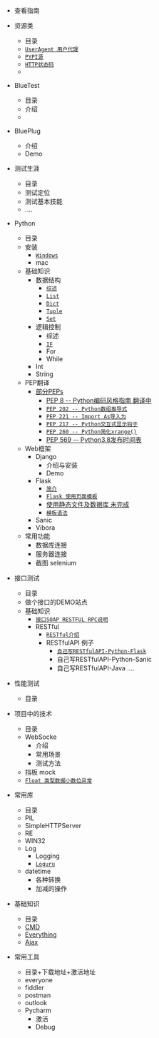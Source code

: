 + 查看指南

+ 资源类
    + 目录
    + [``UserAgent 用户代理``](https://github.com/liufeng3486/Documents/blob/master/HTTP/UserAgent.md)
    + [``PYPI源``](https://github.com/liufeng3486/Documents/blob/master/Python/%E8%B5%84%E6%BA%90/PYPI/PYPI%E6%9B%B4%E6%94%B9%E6%BA%90.md)
    + [``HTTP状态码``](https://github.com/liufeng3486/Documents/blob/master/HTTP/%E7%8A%B6%E6%80%81%E7%A0%81.md)
    +  
+ BlueTest
    + 目录
    + 介绍
    +
+ BluePlug
    + 介绍
    + Demo
+ 测试生涯
    + 目录
    + 测试定位
    + 测试基本技能
    + ....
+ Python
    + 目录
    +  安装 
        + [``Windows``](https://github.com/liufeng3486/Documents/blob/master/Python/python%E5%9F%BA%E7%A1%80/python%E5%AE%89%E8%A3%85.md)
        +  mac
    +  基础知识    
        + 数据结构
            + [``综述``](https://github.com/liufeng3486/Documents/blob/master/Python/python%E5%9F%BA%E7%A1%80/%E6%95%B0%E6%8D%AE%E7%BB%93%E6%9E%84/%E7%BB%BC%E8%BF%B0.md)
            + [``List``](https://github.com/liufeng3486/Documents/blob/master/Python/python%E5%9F%BA%E7%A1%80/%E6%95%B0%E6%8D%AE%E7%BB%93%E6%9E%84/List.md)
            + [``Dict``](https://github.com/liufeng3486/Documents/blob/master/Python/python%E5%9F%BA%E7%A1%80/%E6%95%B0%E6%8D%AE%E7%BB%93%E6%9E%84/Dict.md)
            + [``Tuple``](https://github.com/liufeng3486/Documents/blob/master/Python/python%E5%9F%BA%E7%A1%80/%E6%95%B0%E6%8D%AE%E7%BB%93%E6%9E%84/Tuple.md)
            + [``Set``](https://github.com/liufeng3486/Documents/blob/master/Python/python%E5%9F%BA%E7%A1%80/%E6%95%B0%E6%8D%AE%E7%BB%93%E6%9E%84/Set.md)
        + 逻辑控制
            + 综述
            + [``IF``](https://github.com/liufeng3486/Documents/blob/master/Python/python%E5%9F%BA%E7%A1%80/%E9%80%BB%E8%BE%91%E6%8E%A7%E5%88%B6/IF.md)
            + For
            + While
        + Int
        + String
    + PEP翻译
        + [部分PEPs](https://github.com/liufeng3486/Documents/blob/master/Python/PEPs/%E9%83%A8%E5%88%86PEPs.md)
            + [PEP 8 -- Python编码风格指南  翻译中](https://github.com/liufeng3486/Documents/blob/master/Python/PEPs/P/Python%E7%BC%96%E7%A0%81%E9%A3%8E%E6%A0%BC%E6%8C%87%E5%8D%97.md)
            + [``PEP 202 -- Python数组推导式``](https://github.com/liufeng3486/Documents/blob/master/Python/PEPs/SF/Python%E6%95%B0%E7%BB%84%E6%8E%A8%E5%AF%BC%E5%BC%8F.md)
            + [``PEP 221 -- Import As导入为``](https://github.com/liufeng3486/Documents/blob/master/Python/PEPs/SF/Python%E5%AF%BC%E5%85%A5%E4%B8%BAImport%20As.md)
            + [``PEP 217 -- Python交互式显示钩子``](https://github.com/liufeng3486/Documents/blob/master/Python/PEPs/SF/Python%E4%BA%A4%E4%BA%92%E5%BC%8F%E6%98%BE%E7%A4%BA%E9%92%A9%E5%AD%90.md)
            + [``PEP 260 -- Python简化xrange()``](https://github.com/liufeng3486/Documents/blob/master/Python/PEPs/SF/Python%E7%AE%80%E5%8C%96xrange().md)
            + [PEP 569 -- Python3.8发布时间表](https://github.com/liufeng3486/Documents/blob/master/Python/PEPs/I/Python3.8%E5%8F%91%E5%B8%83%E6%97%B6%E9%97%B4%E8%A1%A8.md)
    +  Web框架
        + Django
            + 介绍与安装
            + Demo
        + Flask
            + [``简介``](https://github.com/liufeng3486/Documents/blob/master/Python/Web%E6%A1%86%E6%9E%B6/Flask/%E7%AE%80%E4%BB%8B.md)
            + [``Flask 使用页面模板``](https://github.com/liufeng3486/Documents/blob/master/Python/Web%E6%A1%86%E6%9E%B6/Flask/Flask%20%E9%A1%B5%E9%9D%A2%E6%A8%A1%E6%9D%BF.md)
            + [使用静态文件及数据库  未完成](https://github.com/liufeng3486/Documents/blob/master/Python/Web%E6%A1%86%E6%9E%B6/Flask/Flask%20%E4%BD%BF%E7%94%A8%E9%9D%99%E6%80%81%E6%96%87%E4%BB%B6%E5%8F%8A%E6%95%B0%E6%8D%AE%E5%BA%93.md)
            + [``模板语法``](https://github.com/liufeng3486/Documents/blob/master/Python/Web%E6%A1%86%E6%9E%B6/Flask/%E6%A8%A1%E6%9D%BF%E8%AF%AD%E6%B3%95.md)
        + Sanic
        + Vibora
    +  常用功能
        + 数据库连接
        + 服务器连接
        + 截图 selenium
+ 接口测试
    + 目录
    + 做个接口的DEMO站点
    + 基础知识
        + [``接口SOAP RESTFUL RPC说明``](https://github.com/liufeng3486/Documents/blob/master/%E6%8E%A5%E5%8F%A3%E6%B5%8B%E8%AF%95/%E5%9F%BA%E7%A1%80%E7%9F%A5%E8%AF%86%E4%BB%8B%E7%BB%8D/%E6%8E%A5%E5%8F%A3SOAP%20RESTFUL%20RPC%E8%AF%B4%E6%98%8E.md)
        + RESTful 
            + [``RESTful介绍``](https://github.com/liufeng3486/Documents/blob/master/%E6%8E%A5%E5%8F%A3%E6%B5%8B%E8%AF%95/%E5%9F%BA%E7%A1%80%E7%9F%A5%E8%AF%86%E4%BB%8B%E7%BB%8D/RestfulAPI.md)
            + RESTfulAPI 例子
                + [``自己写RESTfulAPI-Python-Flask``](https://github.com/liufeng3486/Documents/blob/master/%E6%8E%A5%E5%8F%A3%E6%B5%8B%E8%AF%95/%E5%9F%BA%E7%A1%80%E7%9F%A5%E8%AF%86%E4%BB%8B%E7%BB%8D/%E8%87%AA%E5%B7%B1%E5%86%99RESTfulAPI-Python.md)
                + 自己写RESTfulAPI-Python-Sanic
                + 自己写RESTfulAPI-Java
                ....
+ 性能测试
    + 目录
+ 项目中的技术
    + 目录
    + WebSocke
        + 介绍
        + 常用场景
        + 测试方法
    + 挡板 mock
    + [``Float 类型数据小数位异常``](https://github.com/liufeng3486/Documents/blob/master/%E7%9F%A5%E8%AF%86%E7%82%B9/%E6%B5%AE%E7%82%B9%E6%95%B0%E4%B8%8E%E4%BA%8C%E8%BF%9B%E5%88%B6.md)
+ 常用库
    + 目录
    + PIL
    + SimpleHTTPServer 
    + RE
    + WIN32
    + Log
        + Logging
        + [``Loguru``](https://github.com/liufeng3486/Documents/blob/master/Python/%E5%B8%B8%E7%94%A8%E5%BA%93/loguru.md)
    + datetime
        + 各种转换
        + 加减的操作
+ 基础知识
    + 目录
    +  [CMD](http://cmd)
    +  [Everything](http://everything)
    +  [Ajax](http://)
+ 常用工具
    + 目录+下载地址+激活地址
    +  everyone
    +  fiddler
    + postman
    + outlook
    + Pycharm
        + 激活
        +  Debug
